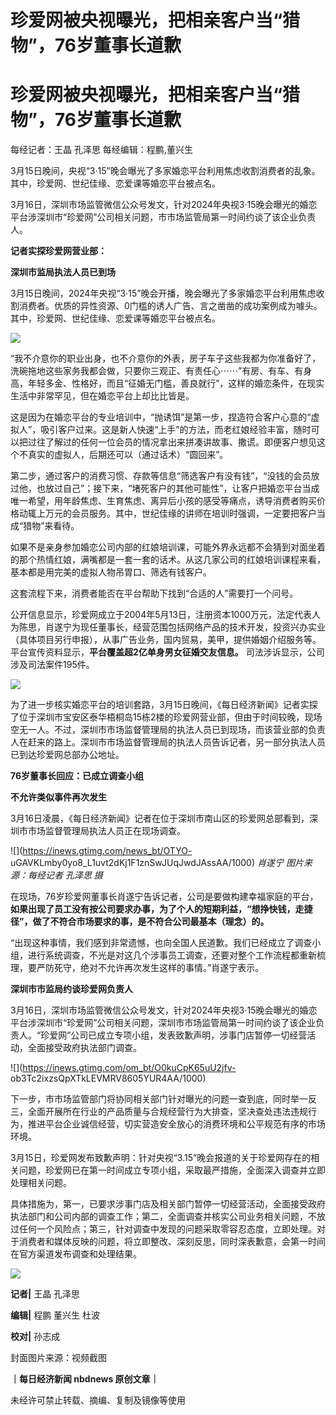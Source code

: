 # 珍爱网被央视曝光，把相亲客户当“猎物”，76岁董事长道歉

# 珍爱网被央视曝光，把相亲客户当“猎物”，76岁董事长道歉

每经记者：王晶 孔泽思 每经编辑：程鹏,董兴生

3月15日晚间，央视“3·15”晚会曝光了多家婚恋平台利用焦虑收割消费者的乱象。其中，珍爱网、世纪佳缘、恋爱课等婚恋平台被点名。

3月16日，深圳市场监管微信公众号发文，针对2024年央视3·15晚会曝光的婚恋平台涉深圳市“珍爱网”公司相关问题，市市场监管局第一时间约谈了该企业负责人。

**记者实探珍爱网营业部：**

**深圳市监局执法人员已到场**

3月15日晚间，2024年央视“3·15”晚会开播，晚会曝光了多家婚恋平台利用焦虑收割消费者。优质的异性资源、0门槛的诱人广告、言之凿凿的成功案例成为噱头。其中，珍爱网、世纪佳缘、恋爱课等婚恋平台被点名。

![](https://inews.gtimg.com/om_bt/OyEq1rxl0EPNRd36B8EzS3ELFpC1t4MA6cVwYt9NdZFYUAA/1000)

“我不介意你的职业出身，也不介意你的外表，房子车子这些我都为你准备好了，洗碗拖地这些家务我都会做，只要你三观正、有责任心⋯⋯”有房、有车、有身高，年轻多金、性格好，而且“征婚无门槛，善良就行”，这样的婚恋条件，在现实生活中非常罕见，但在婚恋平台上却比比皆是。

这是因为在婚恋平台的专业培训中，“抛诱饵”是第一步，捏造符合客户心意的“虚拟人”，吸引客户过来。这是新人快速“上手”的方法，而老红娘经验丰富，随时可以把过往了解过的任何一位会员的情况拿出来拼凑讲故事、撒谎。即便客户想见这个不真实的虚拟人，后期还可以（通过话术）“圆回来”。

第二步，通过客户的消费习惯、存款等信息“筛选客户有没有钱”，“没钱的会员放过他，也放过自己”；接下来，“堵死客户的其他可能性”，让客户把婚恋平台当成唯一希望，用年龄焦虑、生育焦虑、离异后小孩的感受等痛点，诱导消费者购买价格动辄上万元的会员服务。其中，世纪佳缘的讲师在培训时强调，一定要把客户当成“猎物”来看待。

如果不是亲身参加婚恋公司内部的红娘培训课，可能外界永远都不会猜到对面坐着的那个热情红娘，满嘴都是一套一套的话术。从这几家公司的红娘培训课程来看，基本都是用完美的虚拟人物吊胃口、筛选有钱客户。

这套流程下来，消费者能否在平台帮助下找到“合适的人”需要打一个问号。

公开信息显示，珍爱网成立于2004年5月13日，注册资本1000万元，法定代表人为陈思，肖遂宁为现任董事长，经营范围包括网络产品的技术开发，投资兴办实业（具体项目另行申报），从事广告业务，国内贸易，美甲，提供婚姻介绍服务等。平台宣传资料显示，**平台覆盖超2亿单身男女征婚交友信息。**
司法涉诉显示，公司涉及司法案件195件。

![](https://inews.gtimg.com/om_bt/OINGp2RZe8O6MXpmciHFBDS4ReUMfNOavb2oW0HJ9A9L8AA/1000)

为了进一步核实婚恋平台的培训套路，3月15日晚间，《每日经济新闻》记者实探了位于深圳市宝安区泰华梧桐岛15栋2楼的珍爱网营业部，但由于时间较晚，现场空无一人。不过，深圳市市场监督管理局的执法人员已到现场，而该营业部的负责人在赶来的路上。深圳市市场监督管理局的执法人员告诉记者，另一部分执法人员已到达珍爱网总部办公地址。

**76岁董事长回应：已成立调查小组**

**不允许类似事件再次发生**

3月16日凌晨，《每日经济新闻》记者在位于深圳市南山区的珍爱网总部看到，深圳市市场监督管理局执法人员正在现场调查。

![](https://inews.gtimg.com/news_bt/OTYO-
uGAVKLmby0yo8_L1uvt2dKj1F1znSwJUqJwdJAssAA/1000) _肖遂宁 图片来源：每经记者 孔泽思 摄_

在现场，76岁珍爱网董事长肖遂宁告诉记者，公司是要做构建幸福家庭的平台，**如果出现了员工没有按公司要求办事，为了个人的短期利益，“想挣快钱，走捷径”，做了不符合市场要求的事，是不符合公司最基本（理念）的。**

“出现这种事情，我们感到非常遗憾，也向全国人民道歉。我们已经成立了调查小组，进行系统调查，不光是对这几个涉事员工调查，还要对整个工作流程都重新梳理，要严防死守，绝对不允许再次发生这样的事情。”肖遂宁表示。

**深圳市市监局约谈珍爱网负责人**

3月16日，深圳市场监管微信公众号发文，针对2024年央视3·15晚会曝光的婚恋平台涉深圳市“珍爱网”公司相关问题，深圳市市场监管局第一时间约谈了该企业负责人。“珍爱网”公司已成立专项小组，发表致歉声明，涉事门店暂停一切经营活动，全面接受政府执法部门调查。

![](https://inews.gtimg.com/om_bt/O0kuCpK65uU2jfv-
ob3Tc2ixzsQpXTkLEVMRV8605YUR4AA/1000)

下一步，市市场监管部门将协同相关部门针对曝光的问题一查到底，同时举一反三，全面开展所在行业的产品质量与合规经营行为大排查，坚决查处违法违规行为，推进平台企业诚信经营，切实营造安全放心的消费环境和公平规范有序的市场环境。

3月15日，珍爱网发布致歉声明：针对央视“3.15”晚会报道的关于珍爱网存在的相关问题，珍爱网已在第一时间成立专项小组，采取最严措施，全面深入调查并立即处理相关问题。

具体措施为，第一，已要求涉事门店及相关部门暂停一切经营活动，全面接受政府执法部门和公司内部的调查工作；第二，全面调查并核实公司业务相关问题，不放过任何一个风险点；第三，针对调查中发现的问题采取零容忍态度，立即处理。对于消费者和媒体反映的问题，将立即整改、深刻反思，同时深表歉意，会第一时间在官方渠道发布调查和处理结果。

![](https://inews.gtimg.com/om_bt/OehfWiOyK7sEcvjxy5hkoJI2cszf04m8UbRKeNoMtocEgAA/1000)

**记者|** 王晶 孔泽思

**编辑|** 程鹏 董兴生 杜波

**校对|** 孙志成

封面图片来源：视频截图

**｜每日经济新闻 nbdnews 原创文章｜**

未经许可禁止转载、摘编、复制及镜像等使用

